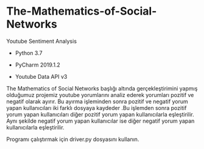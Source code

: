 # The-Mathematics-of-Social-Networks
Youtube Sentiment Analysis

+ Python 3.7

+ PyCharm 2019.1.2

+ Youtube Data API v3

The Mathematics of Social Networks başlığı altında gerçekleştirimini yapmış olduğumuz projemiz youtube yorumlarını analiz ederek yorumları pozitif ve negatif olarak ayırır. Bu ayırma işleminden sonra pozitif ve negatif yorum yapan kullanıcıları iki farklı dosyaya kaydeder .Bu işlemden sonra pozitif yorum yapan kullanıcıları diğer pozitif yorum yapan kullanıcılarla eşleştirilir. Aynı şekilde negatif yorum yapan kullanıcılar ise diğer negatif yorum yapan kullanıcılarla eşleştirilir.

Programı çalıştırmak için driver.py dosyasını kullanın.
